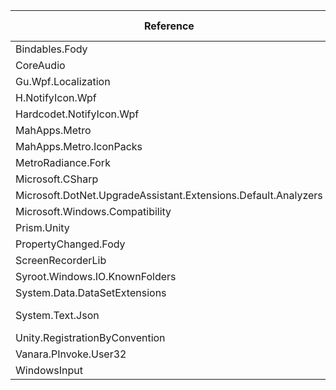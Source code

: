  | Reference                                                      | Version                 | License Type | License                                                               | 
 | -------------------------------------------------------------- | ----------------------- | ------------ | --------------------------------------------------------------------- | 
 | Bindables.Fody                                                 | 6.3.0                   | MIT          | https://licenses.nuget.org/MIT                                        | 
 | CoreAudio                                                      | 1.12.0                  |              |                                                                       | 
 | Gu.Wpf.Localization                                            | 6.7.0                   | MIT          | https://licenses.nuget.org/MIT                                        | 
 | H.NotifyIcon.Wpf                                               | 2.0.48                  | MIT          | https://licenses.nuget.org/MIT                                        | 
 | Hardcodet.NotifyIcon.Wpf                                       | 1.1.0                   | LICENSE      | https://www.nuget.org/packages/Hardcodet.NotifyIcon.Wpf/1.1.0/License | 
 | MahApps.Metro                                                  | 2.4.9                   | MIT          | https://licenses.nuget.org/MIT                                        | 
 | MahApps.Metro.IconPacks                                        | 4.11.0                  | MIT          | https://licenses.nuget.org/MIT                                        | 
 | MetroRadiance.Fork                                             | 3.2.0                   | MIT          | https://licenses.nuget.org/MIT                                        | 
 | Microsoft.CSharp                                               | 4.7.0                   | MIT          | https://licenses.nuget.org/MIT                                        | 
 | Microsoft.DotNet.UpgradeAssistant.Extensions.Default.Analyzers | 0.3.326103              | MIT          | https://licenses.nuget.org/MIT                                        | 
 | Microsoft.Windows.Compatibility                                | 6.0.0                   | MIT          | https://licenses.nuget.org/MIT                                        | 
 | Prism.Unity                                                    | 8.1.97                  | LICENSE      | https://www.nuget.org/packages/Prism.Unity/8.1.97/License             | 
 | PropertyChanged.Fody                                           | 3.4.0                   | MIT          | https://licenses.nuget.org/MIT                                        | 
 | ScreenRecorderLib                                              | 5.1.1                   |              | https://github.com/sskodje/ScreenRecorderLib/blob/master/LICENSE      | 
 | Syroot.Windows.IO.KnownFolders                                 | 1.3.0                   | MIT          | https://licenses.nuget.org/MIT                                        | 
 | System.Data.DataSetExtensions                                  | 4.5.0                   | MIT          | https://github.com/dotnet/corefx/blob/master/LICENSE.TXT              | 
 | System.Text.Json                                               | 7.0.0-preview.4.22229.4 | MIT          | https://licenses.nuget.org/MIT                                        | 
 | Unity.RegistrationByConvention                                 | 5.11.1                  |              | https://github.com/unitycontainer/unity/blob/master/LICENSE           | 
 | Vanara.PInvoke.User32                                          | 3.4.2                   | MIT          | https://licenses.nuget.org/MIT                                        | 
 | WindowsInput                                                   | 6.4.0                   | LICENSE.txt  | https://www.nuget.org/packages/WindowsInput/6.4.0/License             | 
